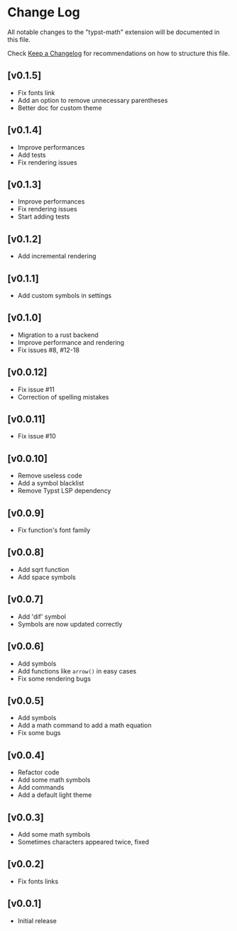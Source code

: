 # Change Log

All notable changes to the "typst-math" extension will be documented in this file.

Check [Keep a Changelog](http://keepachangelog.com/) for recommendations on how to structure this file.

## [v0.1.5]
- Fix fonts link
- Add an option to remove unnecessary parentheses
- Better doc for custom theme

## [v0.1.4]
- Improve performances
- Add tests
- Fix rendering issues

## [v0.1.3]
- Improve performances
- Fix rendering issues
- Start adding tests

## [v0.1.2]
- Add incremental rendering

## [v0.1.1]
- Add custom symbols in settings

## [v0.1.0]
- Migration to a rust backend
- Improve performance and rendering
- Fix issues #8, #12-18

## [v0.0.12]
- Fix issue #11
- Correction of spelling mistakes

## [v0.0.11]
- Fix issue #10

## [v0.0.10]
- Remove useless code
- Add a symbol blacklist
- Remove Typst LSP dependency

## [v0.0.9]
- Fix function's font family

## [v0.0.8]
- Add sqrt function
- Add space symbols

## [v0.0.7]
- Add 'dif' symbol
- Symbols are now updated correctly

## [v0.0.6]
- Add symbols
- Add functions like `arrow()` in easy cases
- Fix some rendering bugs

## [v0.0.5]
- Add symbols
- Add a math command to add a math equation
- Fix some bugs

## [v0.0.4]
- Refactor code
- Add some math symbols
- Add commands
- Add a default light theme

## [v0.0.3]
- Add some math symbols
- Sometimes characters appeared twice, fixed

## [v0.0.2]
- Fix fonts links

## [v0.0.1]
- Initial release